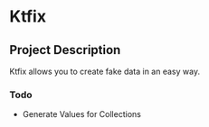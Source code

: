 # Ktfix

## Project Description
Ktfix allows you to create fake data in an easy way.

### Todo
- Generate Values for Collections
